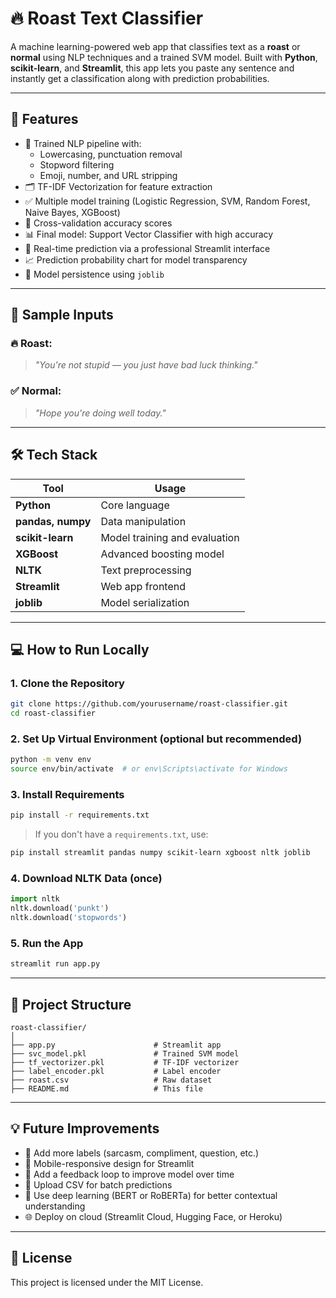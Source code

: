 # 🔥 Roast Text Classifier

A machine learning-powered web app that classifies text as a **roast** or **normal** using NLP techniques and a trained SVM model. Built with **Python**, **scikit-learn**, and **Streamlit**, this app lets you paste any sentence and instantly get a classification along with prediction probabilities.

---

## 🚀 Features

- 🧠 Trained NLP pipeline with:
  - Lowercasing, punctuation removal
  - Stopword filtering
  - Emoji, number, and URL stripping
- 🗂️ TF-IDF Vectorization for feature extraction
- ✅ Multiple model training (Logistic Regression, SVM, Random Forest, Naive Bayes, XGBoost)
- 💯 Cross-validation accuracy scores
- 📊 Final model: Support Vector Classifier with high accuracy
- 🔮 Real-time prediction via a professional Streamlit interface
- 📈 Prediction probability chart for model transparency
- 💾 Model persistence using `joblib`

---

## 🧪 Sample Inputs

### 🔥 Roast:
> *"You're not stupid — you just have bad luck thinking."*

### ✅ Normal:
> *"Hope you're doing well today."*

---

## 🛠️ Tech Stack

| Tool | Usage |
|------|-------|
| **Python** | Core language |
| **pandas, numpy** | Data manipulation |
| **scikit-learn** | Model training and evaluation |
| **XGBoost** | Advanced boosting model |
| **NLTK** | Text preprocessing |
| **Streamlit** | Web app frontend |
| **joblib** | Model serialization |

---

## 💻 How to Run Locally

### 1. Clone the Repository

```bash
git clone https://github.com/yourusername/roast-classifier.git
cd roast-classifier
```

### 2. Set Up Virtual Environment (optional but recommended)

```bash
python -m venv env
source env/bin/activate  # or env\Scripts\activate for Windows
```

### 3. Install Requirements

```bash
pip install -r requirements.txt
```

> If you don't have a `requirements.txt`, use:
```bash
pip install streamlit pandas numpy scikit-learn xgboost nltk joblib
```

### 4. Download NLTK Data (once)

```python
import nltk
nltk.download('punkt')
nltk.download('stopwords')
```

### 5. Run the App

```bash
streamlit run app.py
```

---

## 📂 Project Structure

```
roast-classifier/
│
├── app.py                      # Streamlit app
├── svc_model.pkl               # Trained SVM model
├── tf_vectorizer.pkl           # TF-IDF vectorizer
├── label_encoder.pkl           # Label encoder
├── roast.csv                   # Raw dataset
├── README.md                   # This file
```

---

## 💡 Future Improvements

- 🎯 Add more labels (sarcasm, compliment, question, etc.)
- 📱 Mobile-responsive design for Streamlit
- 💬 Add a feedback loop to improve model over time
- 📁 Upload CSV for batch predictions
- 🧠 Use deep learning (BERT or RoBERTa) for better contextual understanding
- 🌐 Deploy on cloud (Streamlit Cloud, Hugging Face, or Heroku)

---

## 📜 License

This project is licensed under the MIT License.
